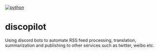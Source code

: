 [![python](https://github.com/twinko-studio/discopilot/actions/workflows/python-package.yml/badge.svg)](https://github.com/twinko-studio/discopilot/actions/workflows/python-package.yml)

# discopilot
Using discord bots to automate RSS feed processing, translation, summarization and publishing to other services such as twitter, weibo etc.

